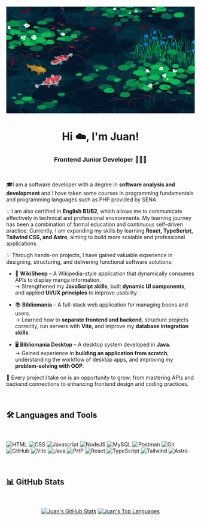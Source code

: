 <a href="#"><img width="auto" height="auto" src="./R.gif"/></a>

<h1 align="center">Hi ☁️, I'm Juan!</h1>
<h3 align="center">Frontend Junior Developer 👨🏻‍💻</h3>
<br>

🎓I am a software developer with a degree in **software analysis and development** and I have taken some courses in programming fundamentals and programming languages such as PHP provided by SENA.

💡 I am also certified in **English B1/B2**, which allows me to communicate effectively in technical and professional environments. 
My learning journey has been a combination of formal education and continuous self-driven practice. Currently, I am expanding my skills by learning **React, TypeScript, Tailwind CSS, and Astro**, aiming to build more scalable and professional applications. 

✨ Through hands-on projects, I have gained valuable experience in designing, structuring, and delivering functional software solutions:

- 📖 **WikiSheep** – A Wikipedia-style application that dynamically consumes APIs to display manga information.  
   → Strengthened my **JavaScript skills**, built **dynamic UI components**, and applied **UI/UX principles** to improve usability.  

- 📚 **Bibliomania** – A full-stack web application for managing books and users.  
   → Learned how to **separate frontend and backend**, structure projects correctly, run servers with **Vite**, and improve my **database integration skills**.  

- 🖥️ **Bibliomania Desktop** – A desktop system developed in **Java**.  
   → Gained experience in **building an application from scratch**, understanding the workflow of desktop apps, and improving my **problem-solving with OOP**.  

🌱 Every project I take on is an opportunity to grow: from mastering APIs and backend connections to enhancing frontend design and coding practices.  

<br>

## 🛠️ Languages and Tools
<br/>
<p align="left"> 
<img src="https://www.vectorlogo.zone/logos/w3_html5/w3_html5-icon.svg" alt="HTML" width="40" height="40"/>
<img src="https://www.vectorlogo.zone/logos/w3_css/w3_css-icon.svg" alt="CSS" width="40" height="40"/>
<img src="https://upload.vectorlogo.zone/logos/javascript/images/239ec8a4-163e-4792-83b6-3f6d96911757.svg" alt="Javascript" width="40" height="40"/>
<img src="https://www.vectorlogo.zone/logos/nodejs/nodejs-icon.svg" alt="NodeJS" width="40" height="40"/>
<img src="https://www.vectorlogo.zone/logos/mysql/mysql-icon.svg" alt="MySQL" width="40" height="40"/>
<img src="https://cdn.worldvectorlogo.com/logos/postman.svg" alt="Postman" width="40" height="40"/>
<img src="https://www.vectorlogo.zone/logos/git-scm/git-scm-icon.svg" alt="Git" width="40" height="40"/> 
<img src="https://upload.vectorlogo.zone/logos/github/images/c53f393e-9094-4b00-9f76-e489cabbf2a9.svg" alt="GitHub" width="40" height="40"/>
<img src="https://raw.githubusercontent.com/vitejs/vite/main/docs/public/logo.svg" alt="Vite" width="40" height="40"/>
<img src="https://www.vectorlogo.zone/logos/java/java-icon.svg" alt="Java" width="40" height="40"/>
<img src="https://www.vectorlogo.zone/logos/php/php-icon.svg" alt="PHP" width="40" height="40"/>
<img src="https://www.vectorlogo.zone/logos/reactjs/reactjs-icon.svg" alt="React" width="40" height="40"/>
<img src="https://www.vectorlogo.zone/logos/typescriptlang/typescriptlang-icon.svg" alt="TypeScript" width="40" height="40"/>
<img src="https://www.vectorlogo.zone/logos/tailwindcss/tailwindcss-icon.svg" alt="Tailwind" width="40" height="40"/>
<img src="https://svgl.app/library/astro_dark.svg" alt="Astro" width="40" height="40"/>
</p>

<br>

## 📊 GitHub Stats
<br/>
<p align="center">
  <a href="#"><img alt="Juan's GitHub Stats" src="https://github-readme-stats.vercel.app/api?username=Tserriednich15&show_icons=true&count_private=true&theme=dark&hide_border=true&bg_color=0D1117" /></a>
  <a href="#"><img alt="Juan's Top Languages" src="https://github-readme-stats.vercel.app/api/top-langs/?username=Tserriednich15&langs_count=8&count_private=true&layout=compact&theme=dark&hide_border=true&bg_color=0D1117" /></a>
</p>

